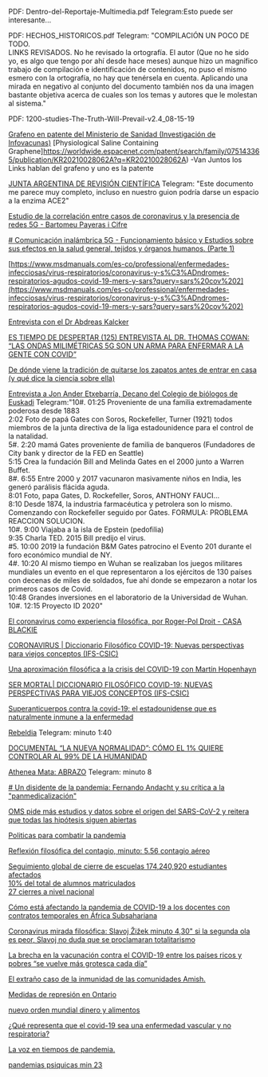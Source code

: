 PDF: Dentro-del-Reportaje-Multimedia.pdf 
Telegram:Esto puede ser interesante...

PDF: HECHOS_HISTORICOS.pdf
Telegram: "COMPILACIÓN UN POCO DE TODO.  
LINKS REVISADOS.  No he revisado la ortografía. El autor (Que no he sido yo, es algo que tengo por ahí desde hace meses) aunque hizo un magnífico trabajo de compilación e identificación de contenidos, no puso el mismo esmero con la ortografía, no hay que tenérsela en cuenta.  Aplicando una mirada en negativo al conjunto del documento también nos da una imagen bastante objetiva acerca de cuales son los temas y autores que le molestan al sistema."

PDF: 1200-studies-The-Truth-Will-Prevail-v2.4_08-15-19

[Grafeno en patente del Ministerio de Sanidad (Investigación de Infovacunas)](https://odysee.com/@JorgeGuerra:4/GRAFENO-EN-PATENTE-DEL-MINISTERIO-DE-SANIDAD:e)
[Physiological Saline Containing Graphene]https://worldwide.espacenet.com/patent/search/family/075143365/publication/KR20210028062A?q=KR20210028062A)
-Van Juntos los Links hablan del grafeno y uno es la patente
  

  [ JUNTA ARGENTINA DE REVISIÓN CIENTÍFICA](https://drive.google.com/file/d/1X1NKdRN_3uo7Gz6qFCJ7j6qPin2k_CG5/view)
  Telegram: "Este documento me parece muy completo, incluso en nuestro guion podría darse un espacio a la enzima ACE2"
  
 
  [Estudio de la correlación entre casos de coronavirus y la presencia de redes 5G - Bartomeu Payeras i Cifre]( https://www.brighteon.com/2c8cf6f3-c59f-46da-973e-c688a6262b05)
  
[# Comunicación inalámbrica 5G - Funcionamiento básico y Estudios sobre sus efectos en la salud general, tejidos y órganos humanos. (Parte 1)](https://telegra.ph/CONSCIENCIA-Y-CONCIENCIA-COLECTIVA---5G-Y-BIOLOG%C3%8DA-HUMANA---04-03012021-01-05)


[https://www.msdmanuals.com/es-co/professional/enfermedades-infecciosas/virus-respiratorios/coronavirus-y-s%C3%ADndromes-respiratorios-agudos-covid-19-mers-y-sars?query=sars%20cov%202](https://www.msdmanuals.com/es-co/professional/enfermedades-infecciosas/virus-respiratorios/coronavirus-y-s%C3%ADndromes-respiratorios-agudos-covid-19-mers-y-sars?query=sars%20cov%202)



[Entrevista con el Dr Abdreas Kalcker](https://www.spreaker.com/user/alerta1111oficial/jueves15-de-abril-entrevista-al-dr-abdre)


[ES TIEMPO DE DESPERTAR (125) ENTREVISTA AL DR. THOMAS COWAN: “LAS ONDAS MILIMÉTRICAS 5G SON UN ARMA PARA ENFERMAR A LA GENTE CON COVID”](https://loquepodemoshacer.wordpress.com/2021/04/18/es-tiempo-de-despertar-125-entrevista-al-dr-thomas-cowan-las-ondas-milimetricas-5g-son-un-arma-para-enfermar-a-la-gente-con-covid/)


[ De dónde viene la tradición de quitarse los zapatos antes de entrar en casa (y qué dice la ciencia sobre ella)](https://www.bbc.com/mundo/noticias-52654256)

[Entrevista a Jon Ander Etxebarría, Decano del Colegio de biólogos de Euskadi](https://odysee.com/@ABRELOSOJOS:4/EntrevistaJonAnderEtxebarr%C3%ADa:f)
Telegram:"10#. 01:25 Proveniente de una familia extremadamente poderosa desde 1883  
2:02 Foto de papá Gates con Soros, Rockefeller, Turner (1921) todos miembros de la junta directiva de la liga estadounidence para el control de la natalidad.  
5#. 2:20 mamá Gates proveniente de familia de banqueros (Fundadores de City bank y director de la FED en Seattle)  
5:15 Crea la fundación Bill and Melinda Gates en el 2000 junto a Warren Buffet.  
8#. 6:55 Entre 2000 y 2017 vacunaron masivamente niños en India, les generó parálisis flácida aguda.  
8:01 Foto, papa Gates, D. Rockefeller, Soros, ANTHONY FAUCI…  
8:10 Desde 1874, la industria farmacéutica y petrolera son lo mismo. Comenzando con Rockefeller seguido por Gates. FORMULA: PROBLEMA REACCION SOLUCION.  
10#. 9:00 Viajaba a la isla de Epstein (pedofilia)  
9:35 Charla TED. 2015 Bill predijo el virus.  
#5. 10:00 2019 la fundación B&M Gates patrocino el Evento 201 durante el foro económico mundial de NY.  
4#. 10:20 Al mismo tiempo en Wuhan se realizaban los juegos militares mundiales un evento en el que representaron a los ejércitos de 130 países con decenas de miles de soldados, fue ahí donde se empezaron a notar los primeros casos de Covid.  
10:48 Grandes inversiones en el laboratorio de la Universidad de Wuhan.  
10#. 12:15 Proyecto ID 2020"


[El coronavirus como experiencia filosófica, por Roger-Pol Droit - CASA BLACKIE](https://www.youtube.com/watch?v=qmMmImN1OSg&ab_channel=BlackieBooks)


[ CORONAVIRUS | Diccionario Filosófico COVID-19: Nuevas perspectivas para viejos conceptos (IFS-CSIC)](https://www.youtube.com/watch?v=iv-SCFODdrk&ab_channel=CCHSCSIC)

[ Una aproximación filosófica a la crisis del COVID-19 con Martín Hopenhayn](https://www.youtube.com/watch?v=t1Dj6XHsQJI&ab_channel=CasadeAm%C3%A9rica)

[ SER MORTAL| DICCIONARIO FILOSÓFICO COVID-19: NUEVAS PERSPECTIVAS PARA VIEJOS CONCEPTOS (IFS-CSIC)](https://www.youtube.com/watch?v=2VWfYVoWJYQ&ab_channel=CCHSCSIC)

[ Superanticuerpos contra la covid-19: el estadounidense que es naturalmente inmune a la enfermedad](https://www.youtube.com/watch?v=qTXfbi7l7Yo&ab_channel=BBCNewsMundo)

[Rebeldia](https://www.youtube.com/watch?v=qyj5O_0nlSw&ab_channel=C%C3%ADrculodeBellasArtes)
Telegram: minuto 1:40

[DOCUMENTAL “LA NUEVA NORMALIDAD”: CÓMO EL 1% QUIERE CONTROLAR AL 99% DE LA HUMANIDAD](https://www.laabeja.pe/documental-la-nueva-normalidad-como-el-1-quiere-controlar-al-99-de-la-humanidad/)

[ Athenea Mata: ABRAZO](https://www.youtube.com/watch?v=KdSu6UPExVU&ab_channel=C%C3%ADrculodeBellasArtes)
Telegram: minuto 8

[# Un disidente de la pandemia: Fernando Andacht y su crítica a la "panmedicalización"](https://www.youtube.com/watch?v=06zYu4jHJzU&ab_channel=EnPerspectiva)

[OMS pide más estudios y datos sobre el origen del SARS-CoV-2 y reitera que todas las hipótesis siguen abiertas]([https://www.who.int/es/news/item/30-03-2021-who-calls-for-further-studies-data-on-origin-of-sars-cov-2-virus-reiterates-that-all-hypotheses-remain-open](https://www.who.int/es/news/item/30-03-2021-who-calls-for-further-studies-data-on-origin-of-sars-cov-2-virus-reiterates-that-all-hypotheses-remain-open))


[Politicas para combatir la pandemia](https://publications.iadb.org/publications/spanish/document/Informe_macroecon%C3%B3mico_de_Am%C3%A9rica_Latina_y_el_Caribe_2020_Pol%C3%ADticas_para_combatir_la_pandemia.pdf)

[Reflexión filosófica del contagio, minuto: 5.56 contagio aéreo]([https://www.youtube.com/watch?v=ZH9WrkxYNgk&t=90s](https://www.youtube.com/watch?v=ZH9WrkxYNgk&t=90s))

[Seguimiento global de cierre de escuelas 174,240,920 estudiantes afectados  
10% del total de alumnos matriculados  
27 cierres a nivel nacional]([https://es.unesco.org/covid19/educationresponse](https://es.unesco.org/covid19/educationresponse))

[Cómo está afectando la pandemia de COVID-19 a los docentes con contratos temporales en África Subsahariana]([https://teachertaskforce.org/es/blog/como-esta-afectando-la-pandemia-de-covid-19-los-docentes-con-contratos-temporales-en-africa](https://teachertaskforce.org/es/blog/como-esta-afectando-la-pandemia-de-covid-19-los-docentes-con-contratos-temporales-en-africa))

[Coronavirus mirada filosófica: Slavoj Žižek minuto 4,30" si la segunda ola es peor, Slavoj no duda que se proclamaran totalitarismo]([https://www.youtube.com/watch?v=weB1rG9xM7k](https://www.youtube.com/watch?v=weB1rG9xM7k))

[La brecha en la vacunación contra el COVID-19 entre los países ricos y pobres “se vuelve más grotesca cada día” ](https://news.un.org/es/story/2021/03/1489862)

[El extraño caso de la inmunidad de las comunidades Amish.  ](https://www.usatoday.com/story/news/factcheck/2021/02/10/fact-check-false-claim-amish-dont-get-covid-19/4455551001/)

 
[Medidas de represión en Ontario ](https://www.americanthinker.com/blog/2021/04/canadas_ontario_goes_for_a_police_state_in_the_name_of_covid_suppression_.html)

[nuevo orden mundial dinero y alimentos](http://m.elgranaviso-mensajes.com/news/a17-abr-2011/?utm_source=copy&utm_medium=paste&utm_campaign=copypaste&utm_content=http%3A%2F%2Fm.elgranaviso-mensajes.com%2Fnews%2Fa17-abr-2011%2F)

 [¿Qué representa que el covid-19 sea una enfermedad vascular y no respiratoria?](https://www.eluniversal.com.mx/ciencia-y-salud/riesgos-de-que-covid-19-sea-una-enfermedad-vascular-y-no-respiratoria)

[La voz en tiempos de pandemia.](https://www.youtube.com/watch?v=9-5safuLFWU)

[pandemias psiquicas min 23](https://www.youtube.com/watch?v=IUht8-YMQuw)

[]()
[]()
[]()
[]()
[]()
[]()